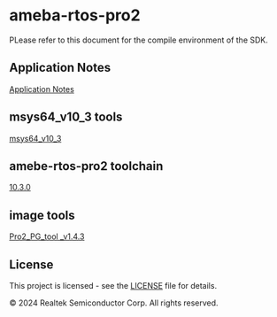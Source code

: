# ameba-rtos-pro2
PLease refer to this document for the compile environment of the SDK.

## Application Notes
[Application Notes](https://ameba-doc-rtos-pro2-sdk.readthedocs-hosted.com/en/latest/)

## msys64_v10_3 tools
[msys64_v10_3](https://github.com/Ameba-AIoT/ameba-tool-rtos-pro2/releases/tag/msys64_v10_3)

## amebe-rtos-pro2 toolchain
[10.3.0](https://github.com/Ameba-AIoT/ameba-toolchain/releases/tag/V10.3.0-amebe-rtos-pro2)

## image tools
[Pro2_PG_tool _v1.4.3](https://github.com/Ameba-AIoT/ameba-rtos-pro2/tree/main/tools/Pro2_PG_tool%20_v1.4.3)

## License

This project is licensed - see the [LICENSE](https://github.com/Ameba-AIoT/ameba-rtos-pro2/blob/main/Realtek_Disclaimer-2019.pdf) file for details.

© 2024 Realtek Semiconductor Corp. All rights reserved.
